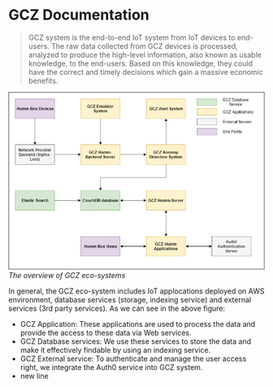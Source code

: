 
# GCZ Documentation

> GCZ system is the end-to-end IoT system from IoT devices to end-users. The raw data collected from GCZ devices is processed, analyzed to produce the high-level information, also known as usable knowledge, to the end-users. Based on this knowledge, they could have the correct and timely decisions which gain a massive economic benefits.    

![alt text](pictures/AWS-overall-systems.png "The overview of GCZ eco-systems") 
*The overview of GCZ eco-systems*

In general, the GCZ eco-system includes IoT applocations deployed on AWS environment, database services (storage, indexing service) and external services (3rd party services).
As we can see in the above figure:
* GCZ Application: These applications are used to process the data and provide the access to these data via Web services.
* GCZ Database services: We use these services to store the data and make it effectively findable by using an indexing service.
* GCZ External service: To authenticate and manage the user access right, we integrate the Auth0 service into GCZ system.
* new line 


